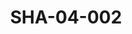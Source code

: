 ---
pid: SHA-04-002
title: SHA-04-002
language: ar
collection: شرحبيل احمد
original_label: 
rights: شرحبيل احمد
location_of_original: شرحبيل احمد
photographer_or_studio: 
scanned_from: photograph 8.8 by 13.8
_date: 1964-1965
location: الخرطوم، دار النشر التربوي
description: 'شرحبيل احمد وسعيد قسم الله '
additional_notes: 
permission_display: 'yes'
on_server: 'no'
on_website: 'no'
permalink: "/archive/ar/sha-04-002.html"
layout: photo-page
---